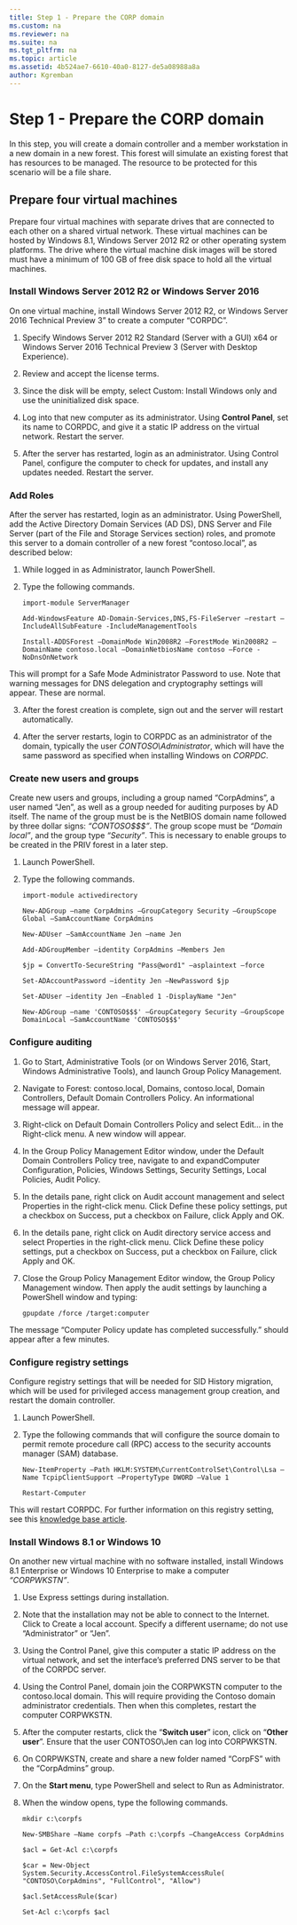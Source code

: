 ```yaml
---
title: Step 1 - Prepare the CORP domain
ms.custom: na
ms.reviewer: na
ms.suite: na
ms.tgt_pltfrm: na
ms.topic: article
ms.assetid: 4b524ae7-6610-40a0-8127-de5a08988a8a
author: Kgremban
---
```

# Step 1 - Prepare the CORP domain
In this step, you will create a domain controller and a member workstation in a new domain in a new forest. This forest will simulate an existing forest that has resources to be managed. The resource to be protected for this scenario will be a file share.

## Prepare four virtual machines

Prepare four virtual machines with separate drives that are connected to each other on a shared virtual network. These virtual machines can be hosted by Windows 8.1, Windows Server 2012 R2 or other operating system platforms. The drive where the virtual machine disk images will be stored must have a minimum of 100 GB of free disk space to hold all the virtual machines.

### Install Windows Server 2012 R2 or Windows Server 2016

On one virtual machine, install Windows Server 2012 R2, or Windows Server 2016 Technical Preview 3” to create a computer “CORPDC”.

1. Specify Windows Server 2012 R2 Standard (Server with a GUI) x64 or Windows Server 2016 Technical Preview 3 (Server with Desktop Experience).

2. Review and accept the license terms.

3. Since the disk will be empty, select Custom: Install Windows only and use the uninitialized disk space.

4. Log into that new computer as its administrator. Using **Control Panel**, set its name to CORPDC, and give it a static IP address on the virtual network. Restart the server.

5. After the server has restarted, login as an administrator. Using Control Panel, configure the computer to check for updates, and install any updates needed. Restart the server.

### Add Roles

After the server has restarted, login as an administrator. Using PowerShell, add the Active Directory Domain Services (AD DS), DNS Server and File Server (part of the File and Storage Services section) roles, and promote this server to a domain controller of a new forest “contoso.local”, as described below:

1. While logged in as Administrator, launch PowerShell.

2. Type the following commands.

   `import-module ServerManager`

    `Add-WindowsFeature AD-Domain-Services,DNS,FS-FileServer –restart –IncludeAllSubFeature -IncludeManagementTools`

    `Install-ADDSForest –DomainMode Win2008R2 –ForestMode Win2008R2 –DomainName contoso.local –DomainNetbiosName contoso –Force -NoDnsOnNetwork`

  This will prompt for a Safe Mode Administrator Password to use. Note that warning messages for DNS delegation and cryptography settings will appear. These are normal.

3. After the forest creation is complete, sign out and the server will restart automatically.

4. After the server restarts, login to CORPDC as an administrator of the domain, typically the user *CONTOSO\\Administrator*, which will have the same password as specified when installing Windows on *CORPDC*.

### Create new users and groups

Create new users and groups, including a group named “CorpAdmins”, a user named “Jen”, as well as a group needed for auditing purposes by AD itself. The name of the group must be is the NetBIOS domain name followed by three dollar signs: *“CONTOSO$$$”*. The group scope must be *“Domain local”*, and the group type *“Security”*. This is necessary to enable groups to be created in the PRIV forest in a later step.

1. Launch PowerShell.

2. Type the following commands.

   `import-module activedirectory`

    `New-ADGroup –name CorpAdmins –GroupCategory Security –GroupScope Global –SamAccountName CorpAdmins`

    `New-ADUser –SamAccountName Jen –name Jen`

    `Add-ADGroupMember –identity CorpAdmins –Members Jen`

    `$jp = ConvertTo-SecureString "Pass@word1" –asplaintext –force`

    `Set-ADAccountPassword –identity Jen –NewPassword $jp`

    `Set-ADUser –identity Jen –Enabled 1 -DisplayName "Jen"`

    `New-ADGroup –name 'CONTOSO$$$' –GroupCategory Security –GroupScope DomainLocal –SamAccountName 'CONTOSO$$$'`

### Configure auditing

1. Go to Start, Administrative Tools (or on Windows Server 2016, Start, Windows Administrative Tools), and launch Group Policy Management.

2. Navigate to Forest: contoso.local, Domains, contoso.local, Domain Controllers, Default Domain Controllers Policy. An informational message will appear.

3. Right-click on Default Domain Controllers Policy and select Edit... in the Right-click menu. A new window will appear.

4. In the Group Policy Management Editor window, under the Default Domain Controllers Policy tree, navigate to and expandComputer Configuration, Policies, Windows Settings, Security Settings, Local Policies, Audit Policy.

5. In the details pane, right click on Audit account management and select Properties in the right-click menu. Click Define these policy settings, put a checkbox on Success, put a checkbox on Failure, click Apply and OK.

6. In the details pane, right click on Audit directory service access and select Properties in the right-click menu. Click Define these policy settings, put a checkbox on Success, put a checkbox on Failure, click Apply and OK.

7. Close the Group Policy Management Editor window, the Group Policy Management window. Then apply the audit settings by launching a PowerShell window and typing:

    `gpupdate /force /target:computer`

  The message “Computer Policy update has completed successfully.” should appear after a few minutes.

### Configure registry settings
Configure registry settings that will be needed for SID History migration, which will be used for privileged access management group creation, and restart the domain controller.

1. Launch PowerShell.

2. Type the following commands that will configure the source domain to permit remote procedure call (RPC) access to the security accounts manager (SAM) database.

   `New-ItemProperty –Path HKLM:SYSTEM\CurrentControlSet\Control\Lsa –Name TcpipClientSupport –PropertyType DWORD –Value 1`

   `Restart-Computer`

This will restart CORPDC. For further information on this registry setting, see this [knowledge base article](http://support.microsoft.com/kb/322970).

### Install Windows 8.1 or Windows 10

On another new virtual machine with no software installed, install Windows 8.1 Enterprise or Windows 10 Enterprise to make a computer *“CORPWKSTN”*.

1. Use Express settings during installation.

2. Note that the installation may not be able to connect to the Internet. Click to Create a local account. Specify a different username; do not use “Administrator” or “Jen”.

3. Using the Control Panel, give this computer a static IP address on the virtual network, and set the interface’s preferred DNS server to be that of the CORPDC server.

4. Using the Control Panel, domain join the CORPWKSTN computer to the contoso.local domain. This will require providing the Contoso domain administrator credentials. Then when this completes, restart the computer CORPWKSTN.

5. After the computer restarts, click the “**Switch user**” icon, click on “**Other user**”. Ensure that the user CONTOSO\\Jen can log into CORPWKSTN.

6. On CORPWKSTN, create and share a new folder named “CorpFS” with the “CorpAdmins” group.

7. On the **Start menu**, type PowerShell and select to Run as Administrator.

8. When the window opens, type the following commands.

   `mkdir c:\corpfs`

   `New-SMBShare –Name corpfs –Path c:\corpfs –ChangeAccess CorpAdmins`

   `$acl = Get-Acl c:\corpfs`

   `$car = New-Object System.Security.AccessControl.FileSystemAccessRule( "CONTOSO\CorpAdmins", "FullControl", "Allow")`

   `$acl.SetAccessRule($car)`

   `Set-Acl c:\corpfs $acl`
